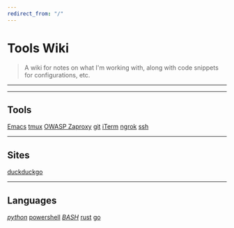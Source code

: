```yaml
---
redirect_from: "/"
---
```



# Tools Wiki

> A wiki for notes on what I'm working with, along with code snippets for configurations, etc.

---
---

## Tools
[Emacs](Emacs)
[tmux](tmux)
[OWASP Zaproxy](ZAPROXY)
[git](git)
[iTerm](iTerm)
[ngrok](ngrok)
[ssh](ssh)

---

## Sites
[duckduckgo](duckduckgo)

---

## Languages
*[python](python)* [powershell](powershell) *[BASH](bash)* [rust](rust) [go](go)
